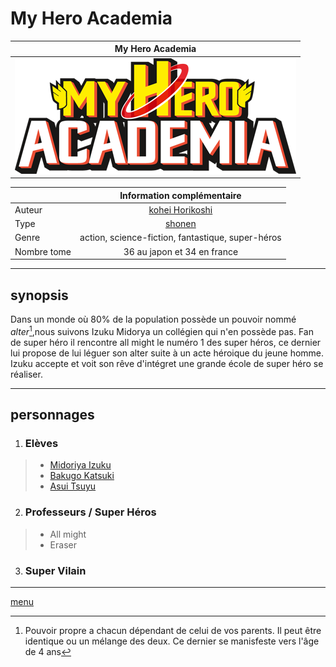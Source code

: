 # My Hero Academia
|My Hero Academia|
|----------------|
|![logo](https://github.com/laurorus/sitewebcour/blob/main/My_Hero_Academia_logo_fr.png "image1")|


|                          |Information complémentaire                        |
|--------------------------|:------------------------------------------------:|
|Auteur                    |[kohei Horikoshi](https://www.google.com/search?client=firefox-b-d&sa=X&hl=fr&sxsrf=ALiCzsYMDkSK0VSWSFxlE9bweWOilDTorg:1666085720943&q=K%C5%8Dhei+Horikoshi&stick=H4sIAAAAAAAAAOPgE-LWz9U3MDRKTk43NFPiAnGyc-KNC3O15LOTrfST8vOz9XMyS1KLEosq44tTizJTi60SS0sy8osWsQp4H-3NSM1U8MgvyszOL87I3MHKuIudiYMBABbu5W9XAAAA&ved=2ahUKEwjrnb_8vOn6AhUS4oUKHY6SDzcQmxMoAXoECGkQAw&biw=1536&bih=739&dpr=1.25)                                   |
|Type                      |[shonen](https://fr.wikipedia.org/wiki/Sh%C5%8Dnen)                                            |
|Genre                     |action, science-fiction, fantastique, super-héros |
|Nombre tome               |36 au japon et 34 en france                       |



___

## synopsis
Dans un monde où 80% de la population possède un pouvoir nommé *alter*[^1],nous suivons Izuku Midorya un collégien qui n'en possède pas. Fan de super héro il rencontre all might le numéro 1 des super héros, ce dernier lui propose de lui léguer son alter suite à un acte héroique du jeune homme. Izuku accepte et voit son rêve d'intégret une grande école de super héro se réaliser.

[^1]: Pouvoir propre a chacun dépendant de celui de vos parents. Il peut être identique ou un mélange des deux. Ce dernier se manisfeste vers l'âge de 4 ans
___

## personnages
1. ### Elèves
>* [Midoriya Izuku](https://github.com/laurorus/sitewebcour/blob/main/IzukuMidoriya.md)
>* [Bakugo Katsuki](https://github.com/laurorus/sitewebcour/blob/main/Katsuki%20Bakugo.md)
>* [Asui Tsuyu](https://github.com/laurorus/sitewebcour/blob/main/Tsuyu.md)
2. ### Professeurs / Super Héros
>* All might
>* Eraser
3. ### Super Vilain
___
[menu](https://github.com/laurorus/sitewebcour/blob/main/README.md)




